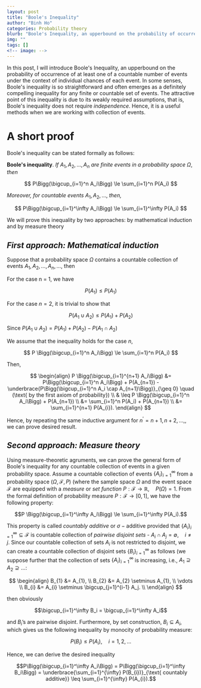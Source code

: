 ```yaml
---
layout: post
title: "Boole's Inequality"
author: "Binh Ho"
categories: Probability theory
blurb: "Boole's Inequality, an upperbound on the probability of occurrence of at least one of a countable number of events under the context of individual chances of each event."
img: ""
tags: []
<!-- image: -->
---
```


In this post, I will introduce Boole's Inequality, an upperbound on the probability of occurrence of at least one of a countable number of events under the context of individual chances of each event.  In some senses, Boole's inequality is so straightforward and often emerges as a definitely compelling inequality for any finite or countable set of events. The attractive point of this inequality is due to its weakly required assumptions, that is, Boole's inequality does not require *independence*. Hence, it is a useful methods when we are working with collection of events.

# **A short proof**
Boole's inequality can be stated formally as follows:

**Boole's inequality**. *If* $A_1, A_2, \dots, A_{n}$ *are finite events in a probability space* $\Omega$, *then*

$$ P\Bigg(\bigcup_{i=1}^n A_i\Bigg) \le \sum_{i=1}^n P(A_i) $$

*Moreover, for countable events* $A_1, A_2, \dots,$ *then,*

$$ P\Bigg(\bigcup_{i=1}^\infty A_i\Bigg) \le \sum_{i=1}^\infty P(A_i) $$

We will prove this inequality by two approaches: by mathematical induction and by measure theory

## *First approach: Mathematical induction*
Suppose that a probability space $\Omega$ contains a countable collection of events $A_1, A_2, \dots, A_{n}, \dots$, then

For the case n = 1, we have 

$$P(A_1) \leq P(A_1)$$

For the case $n=2$, it is trivial to show that

$$P(A_1 \cup A_2) \leq P(A_1) + P(A_2)$$

Since $P(A_1 \cup A_2)  = P(A_1) + P(A_2) - P(A_1 \cap A_2)$

We assume that the inequality holds for the case $n$, 

$$ P \Bigg(\bigcup_{i=1}^n A_i\Bigg) \le \sum_{i=1}^n P(A_i) $$

Then,

$$
\begin{align}
P \Bigg(\bigcup_{i=1}^{n+1} A_i\Bigg) &= P\Bigg(\bigcup_{i=1}^n A_i\Bigg) + P(A_{n+1}) - \underbrace{P\Bigg(\bigcup_{i=1}^n A_i \cap A_{n+1}\Bigg)}_{\geq 0} \quad (\text{ by the first axiom of probability}) \\
& \leq P \Bigg(\bigcup_{i=1}^n A_i\Bigg) + P(A_{n+1}) \\
&= \sum_{i=1}^n P(A_i) + P(A_{n+1}) \\
&= \sum_{i=1}^{n+1} P(A_{i}).
\end{align}
$$

Hence, by repeating the same inductive argument for $n^\prime = n+1, n+2, \dots,$, we can prove desired result.

## *Second approach: Measure theory*
Using measure-theoretic agruments, we can prove the general form of Boole's inequality for any countable collection of events in a given probability space. Assume a countable collection of events $\lbrace A_{i} \rbrace_{i=1}^{\infty}$ from a probability space $(\Omega, \mathcal{F}, P)$ (where the sample space $\Omega$ and the event space $\mathcal{F}$ are equipped with a *measure* or *set function* $P: \mathcal{F} \rightarrow \mathbb{R}, \quad P(\Omega) = 1$. From the formal definition of probability measure $P: \mathcal{F} \rightarrow [0,1]$, we have the following property:

$$P \Bigg(\bigcup_{i=1}^\infty A_i\Bigg) \le \sum_{i=1}^\infty P(A_i).$$ 

This property is called *countably additive* or $\sigma-\text{additive}$ provided that 
$\lbrace A_{i} \rbrace_{i=1}^{\infty} \subseteq \mathcal{F}$ is countable collection of *pairwise disjoint sets* - $A_{i} \cap A_{j} = \emptyset, \quad i \neq j.$
Since our countable collection of sets $A_{i}$ is not restricted to disjoint, we can create a countable collection of disjoint sets $\lbrace B_{i} \rbrace_{i=1}^{\infty}$ as follows (we suppose further that the collection of sets $\lbrace A_{i} \rbrace_{i=1}^{\infty}$ is increasing, i.e., $A_1 \supseteq A_2 \supseteq \dots$:

$$
\begin{align}
B_{1} &= A_{1}, \\
B_{2} &= A_{2} \setminus A_{1}, \\
\vdots \\
B_{i} &= A_{i} \setminus \bigcup_{j=1}^{i-1} A_j. \\
\end{align}
$$

then obviously 

$$\bigcup_{i=1}^\infty B_i = \bigcup_{i=1}^\infty A_i$$

and $B_{i}\text{'s}$ are pairwise disjoint. Furthermore, by set construction, $B_{i} \subseteq A_{i}$, which gives us the following inequality by monocity of probability measure:

$$P(B_{i}) \leq P(A_{i}), \quad i = 1, 2, \dots$$

Hence, we can derive the desired inequality 

$$P\Bigg(\bigcup_{i=1}^\infty A_i\Bigg) = P\Bigg(\bigcup_{i=1}^\infty B_i\Bigg) = \underbrace{\sum_{i=1}^{\infty} P(B_{i})}_{\text{ countably additive}} \leq \sum_{i=1}^{\infty} P(A_{i}).$$









